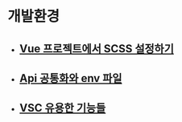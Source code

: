 # 개발환경

- ## [Vue 프로젝트에서 SCSS 설정하기](./Vue&SCSS.md)

- ## [Api 공통화와 env 파일](./API&env.md)

- ## [VSC 유용한 기능들](./VSC_유용한_기능들.md)
